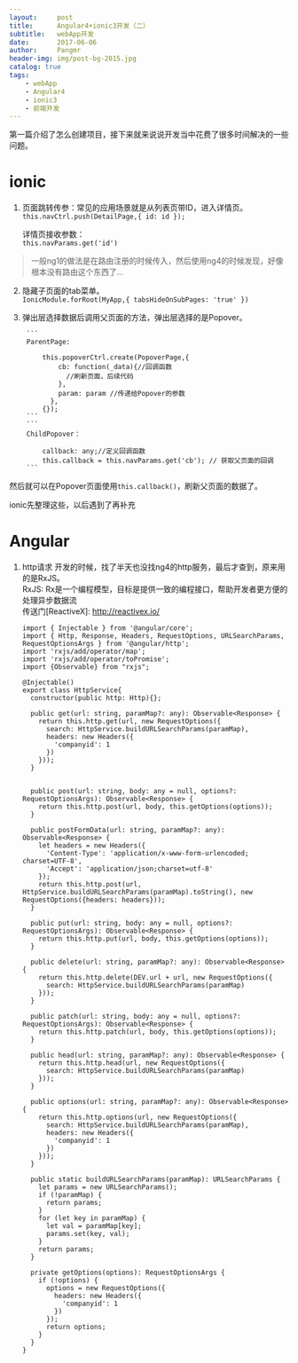 ```yaml
---
layout:     post
title:      Angular4+ionic3开发（二）
subtitle:   webApp开发
date:       2017-06-06
author:     Pangmr
header-img: img/post-bg-2015.jpg
catalog: true
tags:
    - webApp
    - Angular4
    - ionic3
    - 前端开发
---
```


第一篇介绍了怎么创建项目，接下来就来说说开发当中花费了很多时间解决的一些问题。

# ionic

1. 页面跳转传参：常见的应用场景就是从列表页带ID，进入详情页。<br/>
        ```
        this.navCtrl.push(DetailPage,{ id: id });
        ```

   详情页接收参数：<br/>
        ```
        this.navParams.get('id')
        ```
> 一般ng1的做法是在路由注册的时候传入，然后使用ng4的时候发现，好像根本没有路由这个东西了...

2. 隐藏子页面的tab菜单。<br/>
        ```
        IonicModule.forRoot(MyApp,{ tabsHideOnSubPages: 'true' })
        ```

3. 弹出层选择数据后调用父页面的方法，弹出层选择的是Popover。<br/>

        ```
        ParentPage:

            this.popoverCtrl.create(PopoverPage,{
                cb: function(_data){//回调函数
                  //刷新页面，后续代码
                },
                param: param //传递给Popover的参数
              },
            {});
        ```
        ```
        ChildPopover：

            callback: any;//定义回调函数
            this.callback = this.navParams.get('cb'); // 获取父页面的回调
        ```
然后就可以在Popover页面使用`this.callback()`，刷新父页面的数据了。


ionic先整理这些，以后遇到了再补充


# Angular
1. http请求
    开发的时候，找了半天也没找ng4的http服务，最后才查到，原来用的是RxJS。<br/>
    RxJS: Rx是一个编程模型，目标是提供一致的编程接口，帮助开发者更方便的处理异步数据流<br/>
    传送门[ReactiveX]: http://reactivex.io/

    ```
    import { Injectable } from '@angular/core';
    import { Http, Response, Headers, RequestOptions, URLSearchParams, RequestOptionsArgs } from '@angular/http';
    import 'rxjs/add/operator/map';
    import 'rxjs/add/operator/toPromise';
    import {Observable} from "rxjs";

    @Injectable()
    export class HttpService{
      constructor(public http: Http){};

      public get(url: string, paramMap?: any): Observable<Response> {
        return this.http.get(url, new RequestOptions({
          search: HttpService.buildURLSearchParams(paramMap),
          headers: new Headers({
            'companyid': 1
          })
        }));
      }


      public post(url: string, body: any = null, options?: RequestOptionsArgs): Observable<Response> {
        return this.http.post(url, body, this.getOptions(options));
      }

      public postFormData(url: string, paramMap?: any): Observable<Response> {
        let headers = new Headers({
          'Content-Type': 'application/x-www-form-urlencoded; charset=UTF-8',
          'Accept': 'application/json;charset=utf-8'
        });
        return this.http.post(url, HttpService.buildURLSearchParams(paramMap).toString(), new RequestOptions({headers: headers}));
      }

      public put(url: string, body: any = null, options?: RequestOptionsArgs): Observable<Response> {
        return this.http.put(url, body, this.getOptions(options));
      }

      public delete(url: string, paramMap?: any): Observable<Response> {
        return this.http.delete(DEV.url + url, new RequestOptions({
          search: HttpService.buildURLSearchParams(paramMap)
        }));
      }

      public patch(url: string, body: any = null, options?: RequestOptionsArgs): Observable<Response> {
        return this.http.patch(url, body, this.getOptions(options));
      }

      public head(url: string, paramMap?: any): Observable<Response> {
        return this.http.head(url, new RequestOptions({
          search: HttpService.buildURLSearchParams(paramMap)
        }));
      }

      public options(url: string, paramMap?: any): Observable<Response> {
        return this.http.options(url, new RequestOptions({
          search: HttpService.buildURLSearchParams(paramMap),
          headers: new Headers({
            'companyid': 1
          })
        }));
      }

      public static buildURLSearchParams(paramMap): URLSearchParams {
        let params = new URLSearchParams();
        if (!paramMap) {
          return params;
        }
        for (let key in paramMap) {
          let val = paramMap[key];
          params.set(key, val);
        }
        return params;
      }

      private getOptions(options): RequestOptionsArgs {
        if (!options) {
          options = new RequestOptions({
            headers: new Headers({
              'companyid': 1
            })
          });
          return options;
        }
      }
    }


    ```

































